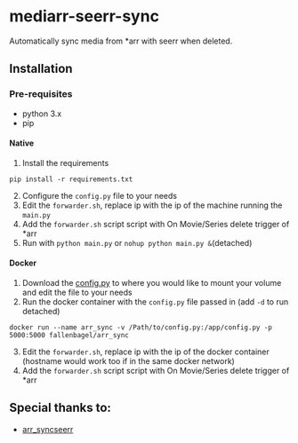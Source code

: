 # mediarr-seerr-sync
Automatically sync media from *arr with seerr when deleted.

## Installation
### Pre-requisites
- python 3.x
- pip

#### Native
1. Install the requirements
```
pip install -r requirements.txt
```
2. Configure the `config.py` file to your needs
3. Edit the `forwarder.sh`, replace ip with the ip of the machine running the `main.py`
4. Add the `forwarder.sh` script script with On Movie/Series delete trigger of *arr
5. Run with `python main.py` or `nohup python main.py &`(detached)

#### Docker
1. Download the [config.py](https://raw.githubusercontent.com/Fallenbagel/mediarr-seerr-sync/main/config.py) to where you would like to mount your volume and edit the file to your needs
2. Run the docker container with the `config.py` file passed in (add `-d` to run detached)
```
docker run --name arr_sync -v /Path/to/config.py:/app/config.py -p 5000:5000 fallenbagel/arr_sync
```
3. Edit the `forwarder.sh`, replace ip with the ip of the docker container (hostname would work too if in the same docker network)
4. Add the `forwarder.sh` script script with On Movie/Series delete trigger of *arr

## Special thanks to:
- [arr_syncseerr](https://github.com/GHYAKIMA/arr_syncseerr)
